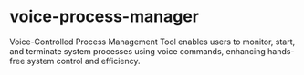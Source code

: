 # voice-process-manager
Voice-Controlled Process Management Tool enables users to monitor, start, and terminate system processes using voice commands, enhancing hands-free system control and efficiency.
